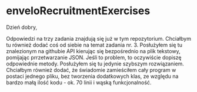 # enveloRecruitmentExercises

Dzień dobry,

Odpowiedzi na trzy zadania znajdują się już w tym repozytorium.
Chciałbym tu również dodać coś od siebie na temat zadania nr. 3. 
Posłużyłem się tu znalezionym na githubie API kierując się bezpośrednio na plik tekstowy, pomijając prrzetwarzanie JSON. Jeśli to problem, to oczywiście dopiszę odpowiednie metody. Posłużyłem się tu jedynie szybszym rozwiązaniem.
Chciałbym również dodać, że świadomie zamieściłem cały program w postaci jednego pliku, bez tworzenia dodatkowych klas, ze względu na bardzo małą ilość kodu - ok. 70 linii i wąską funkcjonalność. 

